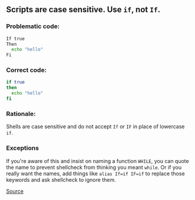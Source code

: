 ## Scripts are case sensitive. Use `if`, not `If`.

### Problematic code:

```sh
If true
Then
  echo "hello"
Fi
```

### Correct code:

```sh
if true
then
  echo "hello"
fi
```

### Rationale:

Shells are case sensitive and do not accept `If` or `IF` in place of lowercase `if`.

### Exceptions

If you're aware of this and insist on naming a function `WHILE`, you can quote the name to prevent shellcheck from thinking you meant `while`. Or if you really want the names, add things like `alias If=if IF=if` to replace those keywords and ask shellcheck to ignore them.

[Source](https://github.com/koalaman/shellcheck/wiki/SC1081)

